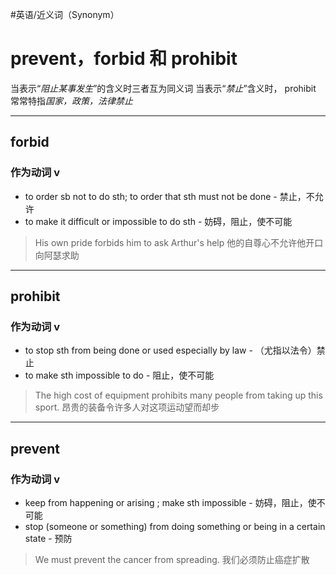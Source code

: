 #英语/近义词（Synonym） 
# prevent，forbid 和 prohibit

当表示“*阻止某事发生*”的含义时三者互为同义词
当表示“*禁止*”含义时， prohibit 常常特指*国家，政策，法律禁止*

---
## forbid
### 作为动词 v
- to order sb not to do sth; to order that sth must not be done - 禁止，不允许
- to make it difficult or impossible to do sth - 妨碍，阻止，使不可能
> His own pride forbids him to ask Arthur's help 他的自尊心不允许他开口向阿瑟求助

---
## prohibit
### 作为动词 v
- to stop sth from being done or used especially by law - （尤指以法令）禁止
- to make sth impossible to do - 阻止，使不可能
> The high cost of equipment prohibits many people from taking up this sport. 昂贵的装备令许多人对这项运动望而却步
---
## prevent
### 作为动词 v
- keep from happening or arising ; make sth impossible - 妨碍，阻止，使不可能
- stop (someone or something) from doing something or being in a certain state - 预防
> We must prevent the cancer from spreading. 我们必须防止癌症扩散